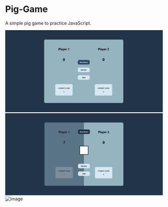 # Pig-Game
A simple pig game to practice JavaScript.

![image](img/start-menu.png)
![image](img/hold.png)
![image](img/menu.png)
